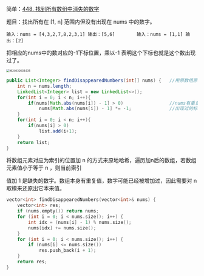 简单：[448. 找到所有数组中消失的数字](https://leetcode-cn.com/problems/find-all-numbers-disappeared-in-an-array/)

题目：找出所有在 [1, n] 范围内但没有出现在 nums 中的数字。

```
输入：nums = [4,3,2,7,8,2,3,1]	输出：[5,6]		输入：nums = [1,1]	输出：[2]
```

把相应的nums中的数对应的-1下标位置，乘以-1 表明这个下标也就是这个数出现过了。

<img src="../../../../../../项目/Git-md/ZJW-Summary/assets/1624632604435.png" alt="1624632604435" style="zoom: 50%;" />

```java
public List<Integer> findDisappearedNumbers(int[] nums) {	//用原数组原地哈希
    int n = nums.length;		
    LinkedList<Integer> list = new LinkedList<>();
    for(int i = 0; i < n; i++){
        if(nums[Math.abs(nums[i]) - 1] > 0)					//nums有重复值，正负统一处理	
            nums[Math.abs(nums[i]) - 1] *= -1; 				//出现过的标记为负值
    }
    for(int i = 0; i < n; i++){
        if(nums[i] > 0)
            list.add(i+1);
    }
    return list;
}
```

将数组元素对应为索引的位置加 n 的方式来原地哈希，遍历加n后的数组，若数组元素值小于等于 n ，则当前索引

值加 1 是缺失的数字。数组本身有重复值，数字可能已经被增加过，因此需要对 n 取模来还原出它本来值。 

```c
vector<int> findDisappearedNumbers(vector<int>& nums) {
    vector<int> res;
    if (nums.empty()) return nums;
    for (int i = 0; i < nums.size(); i++) {
        int idx = (nums[i] - 1) % nums.size();
        nums[idx] += nums.size();
    }
    for (int i = 0; i < nums.size(); i++) {
        if (nums[i] <= nums.size())
            res.push_back(i + 1);
    }
    return res;
}
```

